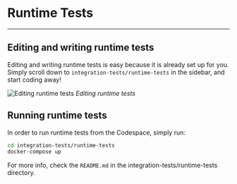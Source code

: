 # Runtime Tests

---

## Editing and writing runtime tests

Editing and writing runtime tests is easy because it is already set up for you. 
Simply scroll down to `integration-tests/runtime-tests` in the sidebar, and start coding away!

![Editing runtime tests](/img/misc/editing-runtime-tests.png)
*Editing runtime tests*

## Running runtime tests

In order to run runtime tests from the Codespace, simply run:

```bash
cd integration-tests/runtime-tests
docker-compose up
```

For more info, check the `README.md` in the integration-tests/runtime-tests directory.
